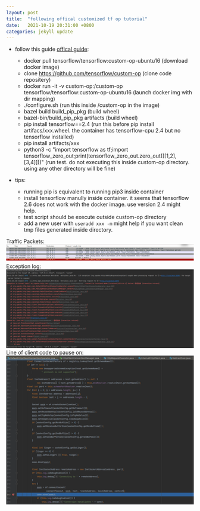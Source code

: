```yaml
---
layout: post
title:  "following offical customized tf op tutorial"
date:   2021-10-19 20:31:00 +0800
categories: jekyll update
---
```


* follow this guide [offical guide](https://github.com/tensorflow/custom-op):
    * docker pull tensorflow/tensorflow:custom-op-ubuntu16 (download docker image)
    * clone https://github.com/tensorflow/custom-op (clone code repositery)
    * docker run -it -v custom-op:/custom-op tensorflow/tensorflow:custom-op-ubuntu16 (launch docker img with dir mapping)
    * ./configure.sh (run this inside /custom-op in the image)
    * bazel build build_pip_pkg (build wheel)
    * bazel-bin/build_pip_pkg artifacts (build wheel)
    * pip install tensorflow==2.4 (run this before pip install artifacs/xxx.wheel. the container has tensorflow-cpu 2.4 but no tensorflow installed)
    * pip install artifacts/xxx
    * python3 -c "import tensorflow as tf;import tensorflow_zero_out;print(tensorflow_zero_out.zero_out([[1,2], [3,4]]))" (run test. do not executing this inside custom-op directory. using any other directory will be fine)

* tips:
    * running pip is equivalent to running pip3 inside container
    * install tensorflow manully inside container. it seems that tensorflow 2.6 does not work with the docker image. use version 2.4 might help.
    * test script should be execute outside custom-op directory
    * add a new user with `useradd xxx -m` might help if you want clean tmp files generated inside directory.



Traffic Packets:
![pic1](https://raw.githubusercontent.com/Nov11/Nov11.github.io/master/pics/produce-nohttpresponseexception/pcap.png)
Exception log:
![pic1](https://raw.githubusercontent.com/Nov11/Nov11.github.io/master/pics/produce-nohttpresponseexception/exception.png)
Line of client code to pause on:
![pic1](https://raw.githubusercontent.com/Nov11/Nov11.github.io/master/pics/produce-nohttpresponseexception/httpclient.png)


[jekyll-docs]: http://jekyllrb.com/docs/home
[jekyll-gh]:   https://github.com/jekyll/jekyll
[jekyll-talk]: https://talk.jekyllrb.com/
